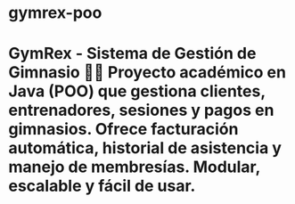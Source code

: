 # gymrex-poo
# GymRex - Sistema de Gestión de Gimnasio 🏋️‍♂️ Proyecto académico en Java (POO) que gestiona clientes, entrenadores, sesiones y pagos en gimnasios. Ofrece facturación automática, historial de asistencia y manejo de membresías. Modular, escalable y fácil de usar.
